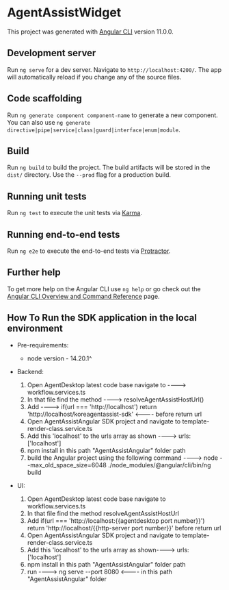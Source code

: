 # AgentAssistWidget

This project was generated with [Angular CLI](https://github.com/angular/angular-cli) version 11.0.0.

## Development server

Run `ng serve` for a dev server. Navigate to `http://localhost:4200/`. The app will automatically reload if you change any of the source files.

## Code scaffolding

Run `ng generate component component-name` to generate a new component. You can also use `ng generate directive|pipe|service|class|guard|interface|enum|module`.

## Build

Run `ng build` to build the project. The build artifacts will be stored in the `dist/` directory. Use the `--prod` flag for a production build.

## Running unit tests

Run `ng test` to execute the unit tests via [Karma](https://karma-runner.github.io).

## Running end-to-end tests

Run `ng e2e` to execute the end-to-end tests via [Protractor](http://www.protractortest.org/).

## Further help

To get more help on the Angular CLI use `ng help` or go check out the [Angular CLI Overview and Command Reference](https://angular.io/cli) page.

## How To Run the SDK application in the local environment
- Pre-requirements:
    - node version - 14.20.1^
- Backend:
    1. Open AgentDesktop latest code base navigate to ----> workflow.services.ts
    2. In that file find the method ----> resolveAgentAssistHostUrl()
    3. Add ----> if(url === 'http://localhost') return 'http://localhost/koreagentassist-sdk' <---- before return url
    4. Open AgentAssistAngular SDK project and navigate to template-render-class.service.ts
    5. Add this 'localhost' to the urls array as shown ----> urls: ['localhost']
    6. npm install in this path "AgentAssistAngular" folder path
    7. build the Angular project using the following command ----> node --max_old_space_size=6048 ./node_modules/@angular/cli/bin/ng build
    
- UI:
    1. Open AgentDesktop latest code base navigate to workflow.services.ts
    2. In that file find the method resolveAgentAssistHostUrl
    3. Add if(url === 'http://localhost:{{agentdesktop port number}}') return 'http://localhost/{{http-server port number}}' before return url
    4. Open AgentAssistAngular SDK project and navigate to template-render-class.service.ts
    5. Add this 'localhost' to the urls array as shown----> urls: ['localhost']
    6. npm install in this path "AgentAssistAngular" folder path
    7. run ----> ng serve --port 8080 <---- in this path "AgentAssistAngular" folder

```

